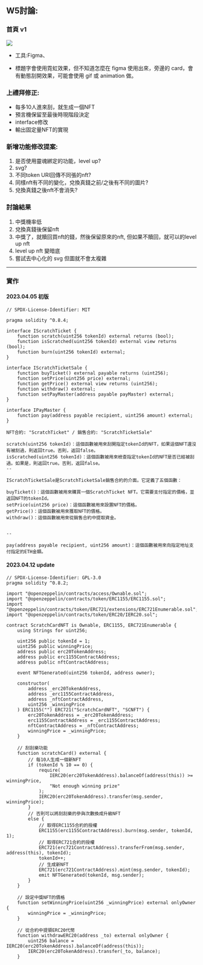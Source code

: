## W5討論:


### 首頁 v1

![](https://i.imgur.com/LHVbCAp.png)
* 工具:Figma、 

*  標題字會使用霓虹效果，但不知道怎麼在 figma 使用出來，旁邊的 card，會有動態刮開效果，可能會使用 gif 或 animation 做。



### 上禮拜修正:
* 每多10人進來刮，就生成一個NFT
* 預言機保留至最後時現階段決定
* interface修改
* 輸出固定量NFT的實現

### 新增功能修改提案:
1. 是否使用靈魂綁定的功能，level up?
2. svg?
3. 不同token URI回傳不同張的nft?
4. 同樣nft有不同的變化，兌換真錢之前/之後有不同的圖片?
5. 兌換真錢之後nft不會消失?

### 討論結果
1. 中獎機率低
2. 兌換真錢後保留nft
3. 中獎了，就贖回買nft的錢，然後保留原來的nft, 但如果不贖回，就可以的level up nft 
4. level up nft 變暗底
5. 嘗試去中心化的 svg 但圖就不會太複雜


---
### 實作
#### 2023.04.05 初版

<!-- * 可以花錢(可AA，使用第三方支付)買刮刮樂（刮刮樂是否有不同金額的類型）
* 刮刮樂可以對中稀有的NFT，如何對獎 / 或是刮刮樂直接是對中金額？
* NFT 可以銷毀換 ETH（有沒有可能提供不同幣種，可以使用預言機服務）
 -->
 

```
// SPDX-License-Identifier: MIT

pragma solidity ^0.8.4;

interface IScratchTicket {
    function scratch(uint256 tokenId) external returns (bool);
    function isScratched(uint256 tokenId) external view returns (bool);
    function burn(uint256 tokenId) external;
}

interface IScratchTicketSale {
    function buyTicket() external payable returns (uint256);
    function setPrice(uint256 price) external;
    function getPrice() external view returns (uint256);
    function withdraw() external;
    function setPayMaster(address payable payMaster) external;
}

interface IPayMaster {
    function pay(address payable recipient, uint256 amount) external;
}
```

```
NFT合約: "ScratchTicket" / 銷售合約: "ScratchTicketSale"

scratch(uint256 tokenId)：這個函數被用來刮開指定tokenId的NFT，如果這個NFT還沒有被刮過，則返回true。否則，返回false。
isScratched(uint256 tokenId)：這個函數被用來檢查指定tokenId的NFT是否已經被刮過。如果是，則返回true。否則，返回false。
--

IScratchTicketSale是ScratchTicketSale銷售合約的介面。它定義了五個函數：

buyTicket()：這個函數被用來購買一個ScratchTicket NFT。它需要支付指定的價格，並返回NFT的tokenId。
setPrice(uint256 price)：這個函數被用來設置NFT的價格。
getPrice()：這個函數被用來獲取NFT的價格。
withdraw()：這個函數被用來從銷售合約中提取資金。


--

pay(address payable recipient, uint256 amount)：這個函數被用來向指定地址支付指定的ETH金額。
```
#### 2023.04.12 update

```
// SPDX-License-Identifier: GPL-3.0
pragma solidity ^0.8.2;

import "@openzeppelin/contracts/access/Ownable.sol";
import "@openzeppelin/contracts/token/ERC1155/ERC1155.sol";
import "@openzeppelin/contracts/token/ERC721/extensions/ERC721Enumerable.sol";
import "@openzeppelin/contracts/token/ERC20/IERC20.sol";

contract ScratchCardNFT is Ownable, ERC1155, ERC721Enumerable {
    using Strings for uint256;

    uint256 public tokenId = 1;
    uint256 public winningPrice;
    address public erc20TokenAddress;
    address public erc1155ContractAddress;
    address public nftContractAddress;

    event NFTGenerated(uint256 tokenId, address owner);

    constructor(
        address _erc20TokenAddress,
        address _erc1155ContractAddress,
        address _nftContractAddress,
        uint256 _winningPrice
    ) ERC1155("") ERC721("ScratchCardNFT", "SCNFT") {
        erc20TokenAddress = _erc20TokenAddress;
        erc1155ContractAddress = _erc1155ContractAddress;
        nftContractAddress = _nftContractAddress;
        winningPrice = _winningPrice;
    }

    // 刮刮樂功能
    function scratchCard() external {
        // 每10人生成一個新NFT
        if (tokenId % 10 == 0) {
            require(
                IERC20(erc20TokenAddress).balanceOf(address(this)) >= winningPrice,
                "Not enough winning prize"
            );
            IERC20(erc20TokenAddress).transfer(msg.sender, winningPrice);
        }
        // 否則可以將刮刮樂的參與次數換成升級NFT
        else {
            // 取得ERC1155合約的授權
            ERC1155(erc1155ContractAddress).burn(msg.sender, tokenId, 1);
            // 取得ERC721合約的授權
            ERC721(erc721ContractAddress).transferFrom(msg.sender, address(this), tokenId);
            tokenId++;
            // 生成新NFT
            ERC721(erc721ContractAddress).mint(msg.sender, tokenId);
            emit NFTGenerated(tokenId, msg.sender);
        }
    }

    // 設定中獎NFT的價格
    function setWinningPrice(uint256 _winningPrice) external onlyOwner {
        winningPrice = _winningPrice;
    }

    // 從合約中提領ERC20代幣
    function withdrawERC20(address _to) external onlyOwner {
        uint256 balance = IERC20(erc20TokenAddress).balanceOf(address(this));
        IERC20(erc20TokenAddress).transfer(_to, balance);
    }

   

```




